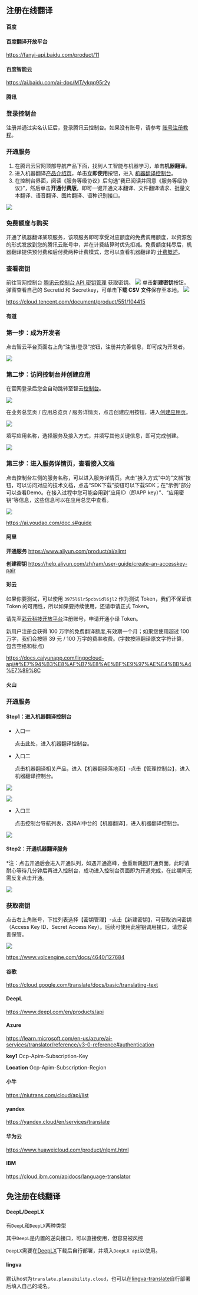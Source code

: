 
## 注册在线翻译


<!-- tabs:start -->

#### **百度**

#### 百度翻译开放平台

https://fanyi-api.baidu.com/product/11

#### 百度智能云

https://ai.baidu.com/ai-doc/MT/ykqq95r2y

#### **腾讯**

### 登录控制台

注册并通过实名认证后，登录腾讯云控制台。如果没有账号，请参考 [账号注册教程](https://cloud.tencent.com/document/product/378/17985)。

### 开通服务

1. 在腾讯云官网顶部导航产品下面，找到人工智能与机器学习，单击**机器翻译**。
2. 进入机器翻译[产品介绍页](https://cloud.tencent.com/product/tmt)，单击**立即使用**按钮，进入 [机器翻译控制台](https://console.cloud.tencent.com/tmt)。
3. 在控制台界面，阅读《服务等级协议》后勾选“我已阅读并同意《服务等级协议》”，然后单击**开通付费版**，即可一键开通文本翻译、文件翻译请求、批量文本翻译、语音翻译、图片翻译、语种识别接口。

![](https://qcloudimg.tencent-cloud.cn/image/document/a136e50d4ac8d22c2708f2626f392b05.png)

### 免费额度与购买

开通了机器翻译某项服务，该项服务即可享受对应额度的免费调用额度，以资源包的形式发放到您的腾讯云账号中，并在计费结算时优先扣减。免费额度耗尽后，机器翻译提供预付费和后付费两种计费模式，您可以查看机器翻译的 [计费概述](https://cloud.tencent.com/document/product/551/35017)。

### 查看密钥

前往官网控制台 [腾讯云控制台 API 密钥管理](https://console.cloud.tencent.com/cam/capi) 获取密钥。
![](https://qcloudimg.tencent-cloud.cn/image/document/aa99d195c3f475d6673506c6ad4c059f.png)
单击**新建密钥**按钮，弹窗查看自己的 Secretid 和 Secretkey，可单击**下载 CSV 文件**保存至本地。
![](https://qcloudimg.tencent-cloud.cn/image/document/2eb8d6d645a13411dcee2427ffc37c03.png)

https://cloud.tencent.com/document/product/551/104415

#### **有道**

### 第一步：成为开发者 

点击智云平台页面右上角“注册/登录”按钮，注册并完善信息，即可成为开发者。

![](https://ai.youdao.com/images/guide-register.png)

### 第二步：访问控制台并创建应用 

在官网登录后您会自动跳转至智云[控制台](https://ai.youdao.com/console/)。

![](https://ai.youdao.com/images/app_overview.png)

在业务总览页 / 应用总览页 / 服务详情页，点击创建应用按钮，进入[创建应用页](https://ai.youdao.com/console/#/app-overview/create-application)。

![](https://ai.youdao.com/images/create_app.png)

填写应用名称，选择服务及接入方式，并填写其他关键信息，即可完成创建。

![](https://ai.youdao.com/images/edit_app.png)

### 第三步：进入服务详情页，查看接入文档 

点击控制台左侧的服务名称，可以进入服务详情页。点击“接入方式”中的“文档”按钮，可以访问对应的技术文档，点击“SDK下载”按钮可以下载SDK；在“示例”部分可以查看Demo。在接入过程中您可能会用到“应用ID（即APP key）”、“应用密钥”等信息，这些信息可以在应用总览中查看。

![](https://ai.youdao.com/images/serve_singleton.png)

https://ai.youdao.com/doc.s#guide

#### **阿里**

**开通服务** https://www.aliyun.com/product/ai/alimt

**创建密钥** https://help.aliyun.com/zh/ram/user-guide/create-an-accesskey-pair

#### **彩云**

如果你要测试，可以使用 `3975l6lr5pcbvidl6jl2` 作为测试 Token，我们不保证该 Token 的可用性，所以如果要持续使用，还请申请正式 Token。

请先至[彩云科技开放平台](https://platform.caiyunapp.com/regist)注册账号，申请开通小译 Token。

新用户注册会获得 100 万字的免费翻译额度,有效期一个月；如果您使用超过 100 万字，我们会按照 39 元 / 100 万字的费率收费。(字数按照翻译原文字符计算，包含空格和标点)

https://docs.caiyunapp.com/lingocloud-api/#%E7%94%B3%E8%AF%B7%E8%AE%BF%E9%97%AE%E4%BB%A4%E7%89%8C

#### **火山**

### 开通服务

#### Step1：进入机器翻译控制台

* 入口一

    点击此处，进入机器翻译控制台。

* 入口二

    点击机器翻译相关产品，进入【机器翻译落地页】-点击【管理控制台】，进入机器翻译控制台。

![](https://lf6-volc-editor.volccdn.com/obj/volcfe/sop-public/upload_970c9da11bbfb79246efe0f8fdf95d6c.png)

![](https://lf3-volc-editor.volccdn.com/obj/volcfe/sop-public/upload_7993788aaeabd0f72c850d886abd2337.png)

* 入口三

    点击控制台导航列表，选择AI中台的【机器翻译】，进入机器翻译控制台。

![](https://lf6-volc-editor.volccdn.com/obj/volcfe/sop-public/upload_b86d6c66ecdcd23fad8a826f5081518a.png)

#### Step2：开通机器翻译服务

*注：点击开通后会进入开通队列，如遇开通高峰，会重新跳回开通页面，此时请耐心等待几分钟后再进入控制台，成功进入控制台页面即为开通完成，在此期间无需反复点击开通。

![](https://lf3-volc-editor.volccdn.com/obj/volcfe/sop-public/upload_4a46f87a3f0f7cc1ad18482d3e16af42)

### 获取密钥

点击右上角账号，下拉列表选择【密钥管理】-点击【新建密钥】，可获取访问密钥（Access Key ID、Secret Access Key）。后续可使用此密钥调用接口，请您妥善保管。

![](https://lf6-volc-editor.volccdn.com/obj/volcfe/sop-public/upload_14c2ac0aa56155152181b48df1772d55)

https://www.volcengine.com/docs/4640/127684

#### **谷歌**

https://cloud.google.com/translate/docs/basic/translating-text

#### **DeepL**

https://www.deepl.com/en/products/api

#### **Azure**


https://learn.microsoft.com/en-us/azure/ai-services/translator/reference/v3-0-reference#authentication

**key1** Ocp-Apim-Subscription-Key	

**Location** Ocp-Apim-Subscription-Region

#### **小牛**

https://niutrans.com/cloud/api/list

#### **yandex**

https://yandex.cloud/en/services/translate

#### **华为云**

https://www.huaweicloud.com/product/nlpmt.html

<!-- #### **飞书**

https://open.feishu.cn/document/server-docs/ai/translation-v1/translate -->

#### **IBM**

https://cloud.ibm.com/apidocs/language-translator

<!-- tabs:end -->


## 免注册在线翻译

<!-- tabs:start -->

#### **DeepL/DeepLX**

有`DeepL`和`DeepLX`两种类型

其中`DeepL`是内置的逆向接口，可以直接使用，但容易被风控

`DeepLX`需要在[DeepLX](https://github.com/OwO-Network/DeepLX)下载后自行部署，并填入`DeepLX api`以使用。

#### **lingva**

默认host为`translate.plausibility.cloud`，也可以在[lingva-translate](https://github.com/thedaviddelta/lingva-translate)自行部署后填入自己的域名。

<!-- tabs:end -->
